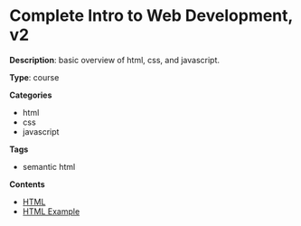 # Complete Intro to Web Development, v2

**Description**: basic overview of html, css, and javascript.

**Type**: course

**Categories**

- html
- css
- javascript

**Tags**

- semantic html

**Contents**

- [HTML](html.md)
- [HTML Example](html-section.html)
